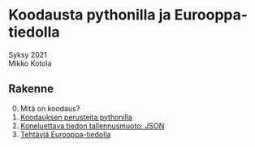 # Koodausta pythonilla ja Eurooppa-tiedolla
Syksy 2021  
Mikko Kotola  

## Rakenne
0. Mitä on koodaus?
1. [Koodauksen perusteita pythonilla](1_Koodauksen_perusteet.md)
2. [Koneluettava tiedon tallennusmuoto: JSON](2_JSON.md)
3. [Tehtäviä Eurooppa-tiedolla](3_Eurooppa-tehtävät.md)
